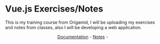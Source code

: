 # Vue.js Exercises/Notes

<p>This is my training course from Origamid, I will be uploading my exercises and notes from classes, also I will be developing a web application.</p>
  <p align="center">
    <a href="https://br.vuejs.org/v2/guide/index.html">Documentation</a> -
    <a href="https://www.notion.so/je-carlos/JavaScript-ed16a859c9ae4466afa6b540966f5767">Notes</a> -    
  </p>
